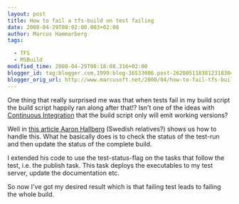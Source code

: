 ```yaml
---
layout: post
title: How to fail a tfs-build on test failing
date: 2008-04-29T08:02:00.003+02:00
author: Marcus Hammarberg
tags:

  - TFS
  - MSBuild
modified_time: 2008-04-29T08:18:08.316+02:00
blogger_id: tag:blogger.com,1999:blog-36533086.post-2628051183812318304
blogger_orig_url: http://www.marcusoft.net/2008/04/how-to-fail-tfs-build-on-test-failing.html
---
```


One thing that really surprised me was that when tests
fail in my build script the build script happily ran along after that!?
Isn't one of the ideas with <a
href="http://www.martinfowler.com/articles/continuousIntegration.html"
class="l"
onmousedown="return clk(this.href,&#39;&#39;,&#39;&#39;,&#39;res&#39;,&#39;1&#39;,&#39;&#39;)">Continuous
Integration</a> that the build script only will emit working versions?

Well in [this article Aaron Hallberg](http://blogs.msdn.com/aaronhallberg/archive/2007/11/05/how-to-fail-a-build-when-tests-fail.aspx)
(Swedish relatives?) shows us how to handle this. What he basically does
is to check the status of the test-run and then update the status of the
complete build.

I extended his code to use the test-status-flag on the tasks that follow
the test, i.e. the publish task. This task deploys the executables
to my <span id="SPELLING_ERROR_3" class="blsp-spelling-corrected">test
server, update the documentation etc.

So now I've got my desired result which is that failing test leads to
failing the whole build.
